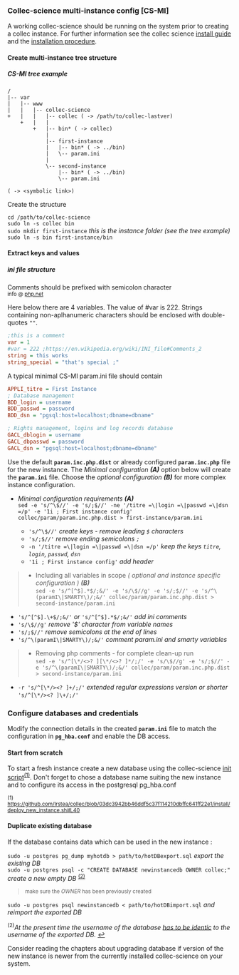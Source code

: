 ### Collec-science multi-instance config [CS-MI]

A working collec-science should be running on the system prior to creating a collec instance. For further information see the collec science [install guide][] and the [installation procedure][].

[install guide]: https://github.com/Irstea/collec/blob/hotfix-2.0.2/database/documentation/collec_installation_configuration.pdf
[installation procedure]: https://github.com/Irstea/collec/blob/hotfix-2.0.2/install/deploy_new_instance.sh

#### Create multi-instance tree structure

##### CS-MI tree example

	/
	|-- var
	|   |-- www
	|   |   |-- collec-science
	+   |   |   |-- collec ( -> /path/to/collec-lastver)
	    +   |   |
	        +   |-- bin* ( -> collec)
	            |
	            |-- first-instance
	            |   |-- bin* ( -> ../bin)
	            |   \-- param.ini
	            |
	            \-- second-instance
	                |-- bin* ( -> ../bin)
	                \-- param.ini
	    
	( -> <symbolic link>)

Create the structure

`cd /path/to/collec-science`  
`sudo ln -s collec bin`  
`sudo mkdir first-instance`  _this is the instance folder (see the tree example)_  
`sudo ln -s bin first-instance/bin` 

#### Extract keys and values

##### ini file structure
Comments should be prefixed with semicolon character  
<sup>info @ [php.net](http://php.net/manual/en/function.parse-ini-file.php#refsect1-function.parse-ini-file-changelog)</sup>

Here below there are 4 variables. The value of #var is 222. Strings containing non-aplhanumeric characters should be enclosed with double-quotes _`""`_.
``` ini
;this is a comment
var = 1
#var = 222 ;https://en.wikipedia.org/wiki/INI_file#Comments_2  
string = this works
string_special = "that's special ;"
```

A typical minimal CS-MI param.ini file should contain

``` ini
APPLI_titre = First Instance
; Database management
BDD_login = username
BDD_passwd = password
BDD_dsn = "pgsql:host=localhost;dbname=dbname"

; Rights management, logins and log records database
GACL_dblogin = username
GACL_dbpasswd = password
GACL_dsn = "pgsql:host=localhost;dbname=dbname"
```

Use the default **`param.inc.php.dist`** or already configured **`param.inc.php`** file for the new instance. The _Minimal configuration **(A)**_ option below will create the **`param.ini`** file. Choose the _optional configuration **(B)**_ for more complex instance configuration.

* _Minimal configuration requirements **(A)**_  
`sed -e 's/^\$//' -e 's/;$//' -ne '/titre =\|login =\|passwd =\|dsn =/p' -e '1i ; First instance config' collec/param/param.inc.php.dist > first-instance/param.ini`

  - `'s/^\$//'`					_create keys - remove leading `$` characters_
  - `'s/;$//'`					_remove ending semicolons `;`_
  - `-n '/titre =\|login =\|passwd =\|dsn =/p'`	_keep the keys `titre`, `login`, `passwd`, `dsn`_
  - `'1i ; First instance config'`		_add header_

> * Including all variables in scope _( optional and instance specific configuration ) **(B)**_  
 `sed -e 's/^[^$].*$/;&/' -e 's/\$//g' -e 's/;$//' -e 's/^\(paramI\|SMARTY\)/;&/' collec/param/param.inc.php.dist > second-instance/param.ini`  
   - `'s/^[^$].\+$/;&/'` _or_ `'s/^[^$].*$/;&/'`	_add ini comments_
   - `'s/\$//g'`					_remove _'$'_ character from variable names_  
   - `'s/;$//'`						_remove semicolons at the end of lines_  
   - `'s/^\(paramI\|SMARTY\)/;&/'`			_comment param.ini and smarty variables_  

> * Removing php comments - for complete clean-up run  
   `sed -e 's/^[\*/<>? ][\*/<>? ]*/;/' -e 's/\$//g' -e 's/;$//' -e 's/^\(paramI\|SMARTY\)/;&/' collec/param/param.inc.php.dist > second-instance/param.ini`  
   - `-r 's/^[\*/><? ]+/;/'`	_extended regular expressions version_ _or shorter_ `'s/^[\*/><? ]\+/;/'`  

### Configure databases and credentials

Modify the connection details in the created **`param.ini`** file to match the configuration in **`pg_hba.conf`** and enable the DB access.
> 

#### Start from scratch
To start a fresh instance create a new database using the collec-science [init script]<sup id="n1">[(1)](#f1)</sup>. Don't forget to chose a database name suiting the new instance and to configure its access in the postgresql pg_hba.conf

<sup id="f1">(1) https://github.com/Irstea/collec/blob/03dc3942bb46ddf5c37f114210dbffc641ff22e1/install/deploy_new_instance.sh#L40</sup>

[init script]: https://github.com/Irstea/collec/blob/hotfix-2.0.2/install/init_by_psql.sql

#### Duplicate existing database

If the database contains data which can be used in the new instance :

`sudo -u postgres pg_dump myhotdb > path/to/hotDBexport.sql` _export the existing DB_  
`sudo -u postgres psql -c "CREATE DATABASE newinstancedb OWNER collec;"` _create a new empty DB_ <sup id="n1">[(2)](#f2)</sup>
> <sup>make sure the _OWNER_ has been previously created</sup>

`sudo -u postgres psql newinstancedb < path/to/hotDBimport.sql` _and reimport the exported DB_

<sup id="f2">(2)</sup>_At the present time the username of the database [has to be identic](https://github.com/Irstea/collec/issues/194) to the username of the exported DB._ [↩](#n2)

Consider reading the chapters about upgrading database if version of the new instance is newer from the currently installed collec-science on your system.

